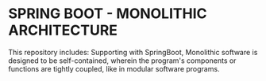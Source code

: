 # SPRING BOOT - MONOLITHIC ARCHITECTURE 
This repository includes: Supporting with SpringBoot, Monolithic software is designed to be self-contained, wherein the program's components or functions are tightly coupled, like in modular software programs.